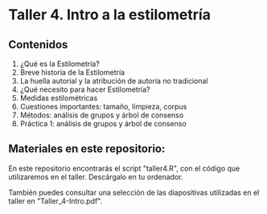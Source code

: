# **Taller 4. Intro a la estilometría**

## Contenidos

1. ¿Qué es la Estilometría?
2. Breve historia de la Estilometría
3. La huella autorial y la atribución de autoría no tradicional
4. ¿Qué necesito para hacer Estilometría?
5. Medidas estilométricas
6. Cuestiones importantes: tamaño, limpieza, corpus
7. Métodos: análisis de grupos y árbol de consenso
8. Práctica 1: análisis de grupos y árbol de consenso

## Materiales en este repositorio:

En este repositorio encontrarás el script "taller4.R", con el código que utilizaremos en el taller. Descárgalo en tu ordenador.

También puedes consultar una selección de las diapositivas utilizadas en el taller en "Taller_4-Intro.pdf".
